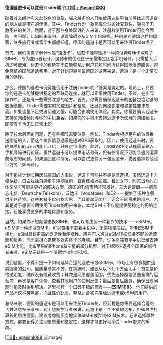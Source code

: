 **德国遠遊卡可以註冊Tinder嗎？[[TG💪+ @esim1088](https://t.me/s/esim1088)]**

随着社交媒体和交友软件的普及，越来越多的人开始使用这些平台来寻找志同道合的朋友或是潜在的伴侣。其中，Tinder作为一款风靡全球的社交软件，吸引了无数用户的关注。然而，对于那些身处国外的人来说，注册和使用Tinder可能会面临一些问题，比如网络限制、语言障碍以及SIM卡的困扰。特别是在德国这样的国家，许多旅行者或留学生都想知道，德国的遠遊卡是否可以用来注册Tinder呢？

首先，我们需要了解什么是“遠遊卡”。远遊卡通常是指一种预付费电话卡或电子SIM卡，专为旅行者设计。这种卡的优点在于无需绑定固定手机号码，只需插入手机即可使用。远遊卡的优势在于它能够帮助用户在短时间内获得国际漫游服务，避免高额的国际通话费用。对于计划短期停留德国的游客来说，远遊卡是一个非常实用的选择。

那么，德国的遠遊卡究竟能否用于注册Tinder呢？答案是肯定的。理论上，只要你的遠遊卡能够提供稳定的互联网连接，就可以正常使用Tinder。不过，在实际操作中，还是有一些需要注意的地方。首先，你需要确保远遊卡的套餐包含足够的数据流量。Tinder需要实时加载图片和信息，因此对网络速度和稳定性要求较高。如果流量不足或者网速太慢，可能会影响使用体验。其次，你需要确认远遊卡支持的网络频段与你的手机兼容。如果你的手机不支持远遊卡所使用的网络频段，即使有卡也无法正常上网。

除了技术层面的问题，还有些细节需要注意。例如，Tinder会根据用户的位置推送附近的人，而这个位置信息通常是通过GPS获取的。因此，使用远遊卡时，要确保手机的GPS功能已开启，并且定位准确。此外，Tinder的注册过程需要输入手机号码进行验证。虽然远遊卡可以提供电话号码，但有些情况下可能会遇到运营商限制的问题。如果遇到这种情况，可以尝试更换另一张远遊卡，或者选择其他验证方式（如邮箱）。

对于那些计划长期居住德国的人来说，远遊卡可能并不是最佳选择。虽然远遊卡方便快捷，但它往往只适用于短期使用，且资费相对较高。相比之下，购买当地的实体SIM卡可能是更好的解决方案。德国的电信市场非常发达，三大运营商——德意志电信（Deutsche Telekom）、沃达丰（Vodafone）和O2——提供了多种套餐供用户选择。这些套餐不仅价格实惠，而且覆盖范围广，适合不同需求的用户。尤其是对于想要长期使用Tinder的用户来说，本地SIM卡不仅能提供更稳定的网络连接，还能享受更多的本地优惠和服务。

当然，如果你不想频繁更换SIM卡，也可以考虑另一种新兴的技术——eSIM卡。eSIM是一种虚拟SIM卡，可以直接下载到手机中，无需物理插拔。与传统SIM卡相比，eSIM具有更高的灵活性和便捷性。用户可以通过eSIM轻松切换不同的运营商和服务，而无需担心携带多张实体卡的麻烦。目前，许多高端智能手机已经支持eSIM功能，比如苹果的iPhone和三星的部分机型。对于经常往返多个国家的旅行者来说，eSIM无疑是一个值得尝试的新选择。

说到这里，不得不提一下如何选择合适的远遊卡或eSIM卡。市场上有很多提供这类服务的公司，但质量参差不齐。在挑选时，建议从以下几个方面入手：首先是价格透明度，确保没有隐藏收费；其次是网络覆盖范围，优先选择覆盖德国全境的运营商；再次是客户评价，查看其他用户的使用反馈；最后是售后服务，确保出现问题时能及时得到解决。这里推荐一个口碑不错的品牌——**ESIM1088**。他们提供的产品不仅种类丰富，而且性价比高，非常适合初次接触远遊卡或eSIM的用户。

总结来说，德国的遠遊卡是可以用来注册Tinder的，但前提是你需要选择合适的卡并注意相关事项。对于短期旅行者来说，远遊卡是一个不错的选择，但如果你打算长期居住德国，建议考虑购买当地实体SIM卡或尝试eSIM技术。无论选择哪种方式，都要记得关注网络质量和稳定性，这样才能更好地享受Tinder带来的乐趣。

[[TG💪+ @esim1088](https://t.me/s/esim1088) ![Image](https://i.postimg.cc/4NQfJmqS/Snipaste-2025-05-13-00-14-12.png)]